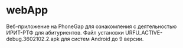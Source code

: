 # webApp
Веб-приложение на PhoneGap для ознакомления с деятельностью ИРИТ-РТФ для абитуриентов.
Файл установки URFU_ACTIVE-debug.3602102.2.apk для систем Android до 9 версии.
